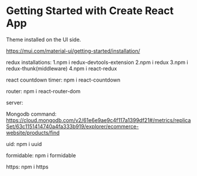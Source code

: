 # Getting Started with Create React App

Theme installed on the UI side.

https://mui.com/material-ui/getting-started/installation/


redux installations:
1.npm i redux-devtools-extension
2.npm i redux
3.npm i redux-thunk(middleware)
4.npm i react-redux

react countdown timer:
npm i react-countdown

router:
npm i react-router-dom


server:

Mongodb command:
https://cloud.mongodb.com/v2/61e6e9ae9c4f117a1399df21#/metrics/replicaSet/63c1151414740a4fa333b919/explorer/ecommerce-website/products/find


uid:
npm i uuid


formidable:
npm i formidable

https:
npm i https